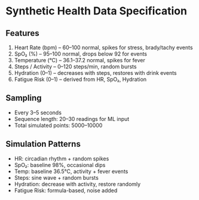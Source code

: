 # Synthetic Health Data Specification

## Features
1. Heart Rate (bpm) – 60–100 normal, spikes for stress, brady/tachy events
2. SpO₂ (%) – 95–100 normal, drops below 92 for events
3. Temperature (°C) – 36.1–37.2 normal, spikes for fever
4. Steps / Activity – 0–120 steps/min, random bursts
5. Hydration (0–1) – decreases with steps, restores with drink events
6. Fatigue Risk (0–1) – derived from HR, SpO₂, Hydration

## Sampling
- Every 3–5 seconds
- Sequence length: 20–30 readings for ML input
- Total simulated points: 5000–10000

## Simulation Patterns
- HR: circadian rhythm + random spikes
- SpO₂: baseline 98%, occasional dips
- Temp: baseline 36.5°C, activity + fever events
- Steps: sine wave + random bursts
- Hydration: decrease with activity, restore randomly
- Fatigue Risk: formula-based, noise added
